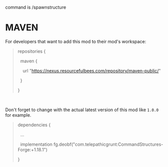 command is /spawnstructure

# MAVEN

For developers that want to add this mod to their mod's workspace:

<blockquote>repositories {

&nbsp; maven {

&nbsp; &nbsp; url "https://nexus.resourcefulbees.com/repository/maven-public/"

&nbsp; }

}</blockquote>

&nbsp;

Don't forget to change <modversion> with the actual latest version of this mod like `1.0.0` for example.

<blockquote>dependencies {


&nbsp; ...


&nbsp; implementation fg.deobf("com.telepathicgrunt:CommandStructures-Forge:<modversion>+1.18.1")


}</blockquote>